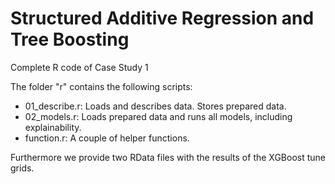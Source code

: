 # Structured Additive Regression and Tree Boosting

Complete R code of Case Study 1

The folder "r" contains the following scripts:

- 01_describe.r: Loads and describes data. Stores prepared data.
- 02_models.r: Loads prepared data and runs all models, including explainability.
- function.r: A couple of helper functions.

Furthermore we provide two RData files with the results of the XGBoost tune grids.
